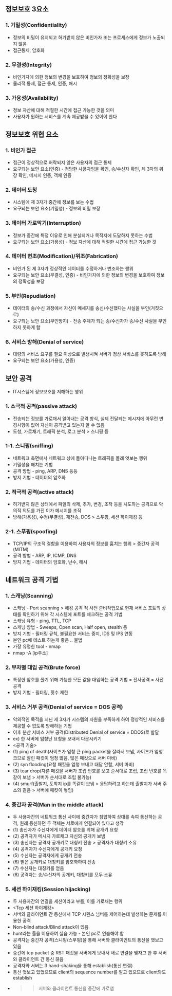 ## 정보보호 3요소
### 1. 기밀성(Confidentiality)
* 정보의 비밀이 유지되고 허가받지 않은 비인가자 또는 프로세스에게 정보가 노출되지 않음
* 접근통제, 암호화
### 2. 무결성(Integrity)
* 비인가자에 의한 정보의 변경을 보호하여 정보의 정확성을 보장
* 물리적 통제, 접근 통제, 인증, 해시
### 3. 가용성(Availability)
* 정보 자산에 대해 적절한 시간에 접근 가능한 것을 의미
* 사용자가 원하는 서비스를 계속 제공받을 수 있어야 한다 

## 정보보호 위협 요소
### 1. 비인가 접근
* 접근이 정상적으로 허락되지 않은 사용자의 접근 통제
* 요구되는 보안 요소(인증) - 정당한 사용자임을 확인, 송/수신자 확인, 제 3자의 위장 확인, 메시지 인증, 객체 인증
### 2. 데이터 도청
* 시스템에 제 3자가 중간에 정보를 보는 수법
* 요구되는 보안 요소(기밀성) - 정보의 비밀 보장
### 3. 데이터 가로막기(Interruption)
* 정보가 중간에 특정 이유로 인해 분실되거나 목적지에 도달하지 못하는 수법
* 요구되는 보안 요소(가용성) - 정보 자산에 대해 적절한 시간에 접근 가능한 것
### 4. 데이터 변조(Modification)/위조(Fabrication)
* 비인가 된 제 3자가 정상적인 데이터를 수정하거나 변조하는 행위
* 요구되는 보안 요소(무결성, 인증) - 비인가자에 의한 정보의 변경을 보호하여 정보의 정확성을 보장
### 5. 부인(Repudiation)
* 데이터의 송/수신 과정에서 자신이 메세지를 송신/수신했다는 사실을 부인(거짓으로)
* 요구되는 보안 요소(부인방지) - 전송 주체가 되는 송/수신자가 송/수신 사실을 부인하지 못하게 함
### 6. 서비스 방해(Denial of service)
* 대량의 서비스 요구를 필요 이상으로 발생시켜 서버가 정상 서비스를 못하도록 방해
* 요구되는 보안 요소(가용성, 인증)

## 보안 공격
* IT시스템에 정보보호를 저해하는 행위
### 1. 소극적 공격(passive attack)
* 전송되는 정보를 가로채서 알아내는 공격 방식, 실제 전달되는 메시지에 아무런 변경사항이 없어 자신이 공격받고 있는지 알 수 없음
* 도청, 가로채기, 트래픽 분석, 로그 분석 > 스니핑 등
### 1-1. 스니핑(sniffing)
* 네트워크 측면에서 네트워크 상에 돌아다니는 트래픽을 몰래 엿보는 행위
* 기밀성을 해치는 기법
* 공격 방법 - ping, ARP, DNS 등등
* 방지 기법 - 데이터의 암호화
### 2. 적극적 공격(active attack)
* 허가받지 않은 상태에서 파일의 삭제, 추가, 변경, 조작 등을 시도하는 공격으로 악의적 의도를 가진 이가 메시지를 조작
* 방해(가용성), 수정(무결성), 재전송, DOS > 스푸핑, 세션 하이재킹 등
### 2-1. 스푸핑(spoofing)
* TCP/IP의 구조적 결함을 이용하여 사용자의 정보를 훔치는 행위 > 중간자 공격(MITM)
* 공격 방법 - ARP, IP, ICMP, DNS
* 방지 기법 - 데이터의 암호화, 난수, 해시

## 네트워크 공격 기법
### 1. 스캐닝(Scanning)
* 스캐닝 - Port scanning > 해킹 공격 적 사전 준비작업으로 현재 서비스 포트의 상태를 확인하기 위해 각 시스템에 포트를 체크하는 공격 기법
* 스캐닝 유형 - ping, TTL, TCP
* 스캐닝 방법 - Sweeps, Open scan, Half open, stealth 등
* 방지 기법 - 필터링 규칙, 불필요한 서비스 중지, IDS 및 IPS 연동
* 본인 pc에 테스트 하는게 좋음 .. 불법 
* 가장 유명한 tool - nmap
* nmap -A [ip주소]
### 2. 무차별 대입 공격(Brute force)
* 특정한 암호를 풀기 위해 가능한 모든 값을 대입하는 공격 기법 = 전사공격 = 사전공격
* 방지 기법 - 필터링, 횟수 제한
### 3. 서비스 거부 공격(Denial of service = DOS 공격)
* 악의적인 목적을 지닌 제 3자가 시스템의 자원을 부족하게 하여 정상적인 서비스를 제공할 수 없도록 방해하는 기법
* 이후 분산 서비스 거부 공격(Distributed Denial of service = DDOS)로 발달
* ex) 한 서버에 엄청난 요청을 보내서 다운시키기
* <공격 기술>
* (1) ping of death(사이즈가 엄청 큰 ping packet을 잘라서 보냄, 사이즈가 엄청 크므로 잘린 패킷이 엄청 많음, 많은 패킷으로 서버 마비)
* (2) syn flooding(요청 패킷을 엄청 보내고 대답 안함, 서버 마비)
* (3) tear drop(자른 패킷을 서버가 조립 번호를 보고 순서대로 조립, 조립 번호를 똑같이 보냄 > 서버가 순서대로 조립 불가능)
* (4) smurf(출발지, 도착지 ip를 똑같이 보냄 > 응답하려고 하는데 출발지가 서버 주소와 같음 > 서버에 패킷이 쌓임)
### 4. 중간자 공격(Man in the middle attack)
* 두 사용자간의 네트워크 통신 사이에 중간자가 침입하여 상대를 속여 통신하는 공격, 원래 통신하던 두 객체는 서로에게 연결되어 있다고 생각
* (1) 송신자가 수신자에게 데이터 암호를 위해 공개키 요청
* (2) 공격자가 메시지 가로채고 자신의 공개키 보냄
* (3) 송신자는 공격자 공개키로 대칭키 전송 > 공격자가 대칭키 소유
* (4) 공격자가 수신자에게 공개키 요청
* (5) 수신자는 공격자에게 공개키 전송
* (6) 받은 공개키로 대칭키를 암호화하여 전송
* (7) 수신자는 대칭키를 얻음
* (8) 공격자는 송/수신자의 공개키, 대칭키를 모두 소유
### 5. 세션 하이재킹(Session hijacking)
* 두 사용자간의 연결을 세션이라고 부름, 이를 가로채는 행위
* <Tcp 세션 하이제킹> 
* 서버와 클라이언트 간 통신에서 TCP 시퀀스 넘버를 제어하는데 발생하는 문제를 이용한 공격
* Non-blind attack/Blind attack이 있음
* hunt라는 툴을 이용하여 실습 가능 - 본인 pc로 연습해야 함
* 공격자는 중간자 공격(스니핑/스푸핑)을 통해 서버와 클라이언트의 통신을 엿보고 있음
* 중간에 tcp packet 중 RST 패킷을 서버에게 보내서 새로 연결을 맺자고 한 후 서버와 클라이언트 간 통신 끊음
* 공격자와 서버는 3 hand-shaking을 통해 establish(통신 연결)
* 통신 엿보고 있었으므로 client의 sequence number를 알고 있으므로 client와도 establish
* >> 서버와 클라이언트 통신을 중간에 가로챔

